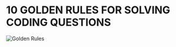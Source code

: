 # 10 GOLDEN RULES FOR SOLVING CODING QUESTIONS

![Golden Rules](https://i.makeagif.com/media/9-14-2022/xqEJWJ.gif)
